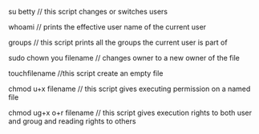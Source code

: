 su betty // this script changes or switches users

whoami // prints the effective user name of the current user

groups // this script prints all the groups the current user is part of

sudo chown you filename // changes owner to a new owner of the file

touchfilename //this script create an empty file

chmod u+x filename // this script gives executing permission on a named file

chmod ug+x o+r filename // this script gives execution rights to both user and groug and reading rights to others



